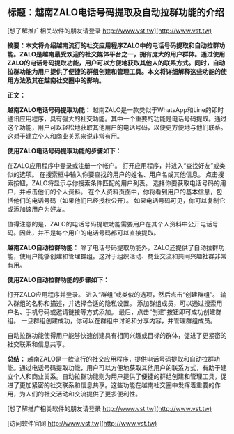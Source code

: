 ## **标题：越南ZALO电话号码提取及自动拉群功能的介绍**

[想了解推广相关软件的朋友请登录 http://www.vst.tw](http://www.vst.tw)

**摘要：本文将介绍越南流行的社交应用程序ZALO中的电话号码提取和自动拉群功能。ZALO是越南最受欢迎的社交媒体平台之一，拥有庞大的用户群体。通过使用ZALO的电话号码提取功能，用户可以方便地获取其他人的联系方式。同时，自动拉群功能为用户提供了便捷的群组创建和管理工具。本文将详细解释这些功能的使用方法及其在越南社交圈中的影响。**

**正文：**

**越南ZALO电话号码提取功能：**
越南ZALO是一款类似于WhatsApp和Line的即时通讯应用程序，具有强大的社交功能。其中一个重要的功能是电话号码提取。通过这个功能，用户可以轻松地获取其他用户的电话号码，以便更方便地与他们联系。这对于建立个人和商业关系来说非常有用。

**使用ZALO电话号码提取功能的步骤如下：**

在ZALO应用程序中登录或注册一个帐户。
打开应用程序，并进入“查找好友”或类似的选项。
在搜索框中输入你要查找的用户的姓名、用户名或其他信息。
点击搜索按钮，ZALO将显示与你搜索条件匹配的用户列表。
选择你要获取电话号码的用户，并点击他们的个人资料。
在个人资料页面中，你将看到用户的基本信息，包括他们的电话号码（如果他们已经授权公开）。
如果电话号码可见，你可以复制它或添加该用户为好友。

值得注意的是，ZALO的电话号码提取功能需要用户在其个人资料中公开电话号码。因此，并不是每个用户的电话号码都可以直接提取。

**越南ZALO自动拉群功能：**
除了电话号码提取功能外，ZALO还提供了自动拉群功能，使用户能够创建和管理群组。这对于组织活动、商业交流和共同兴趣社群非常有用。

**使用ZALO自动拉群功能的步骤如下：**

打开ZALO应用程序并登录。
进入“群组”或类似的选项，然后点击“创建群组”。
输入群组的名称和描述，并选择合适的隐私设置。
添加群组成员，可以通过搜索用户名、手机号码或邀请链接等方式添加。
最后，点击“创建”按钮即可成功创建群组。
一旦群组创建成功，你可以在群组中讨论和分享内容，并管理群组成员。

自动拉群功能使得用户能够快速创建具有相同兴趣或目标的群体，促进了更紧密的社交联系和信息共享。

**总结：**
越南ZALO是一款流行的社交应用程序，提供电话号码提取和自动拉群功能。通过电话号码提取功能，用户可以方便地获取其他用户的联系方式，有助于建立个人和商业关系。自动拉群功能则为用户提供了便捷的群组创建和管理工具，促进了更加紧密的社交联系和信息共享。这些功能在越南社交圈中发挥着重要的作用，为人们的社交活动和交流提供了更多便利性。

[想了解推广相关软件的朋友请登录 http://www.vst.tw](http://www.vst.tw)


[访问软件官网 http://www.vst.tw](http://www.vst.tw)
